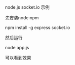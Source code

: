 node.js   socket.io 示例

先安装node  npm

npm install -g  express  socket.io

然后运行

node app.js 

可以看到效果

